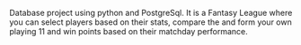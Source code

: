 Database project using python and PostgreSql. It is a Fantasy League where you can select players based on their stats, compare the and form your own playing 11 and win points based on their matchday performance.
